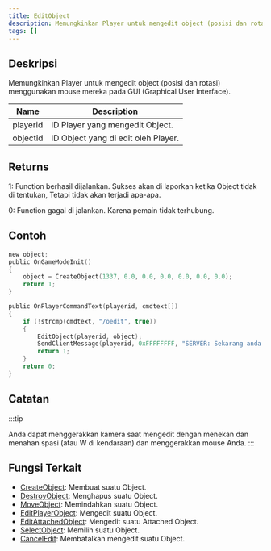 ```yaml
---
title: EditObject
description: Memungkinkan Player untuk mengedit object (posisi dan rotasi) menggunakan mouse mereka pada GUI (Graphical User Interface).
tags: []
---
```


## Deskripsi

Memungkinkan Player untuk mengedit object (posisi dan rotasi) menggunakan mouse mereka pada GUI (Graphical User Interface).

| Name     | Description                         |
| -------- | ----------------------------------- |
| playerid | ID Player yang mengedit Object.     |
| objectid | ID Object yang di edit oleh Player. |

## Returns

1: Function berhasil dijalankan. Sukses akan di laporkan ketika Object tidak di tentukan, Tetapi tidak akan terjadi apa-apa.

0: Function gagal di jalankan. Karena pemain tidak terhubung.

## Contoh

```c
new object;
public OnGameModeInit()
{
    object = CreateObject(1337, 0.0, 0.0, 0.0, 0.0, 0.0, 0.0);
    return 1;
}

public OnPlayerCommandText(playerid, cmdtext[])
{
    if (!strcmp(cmdtext, "/oedit", true))
    {
        EditObject(playerid, object);
        SendClientMessage(playerid, 0xFFFFFFFF, "SERVER: Sekarang anda bisa mengedit Object!");
        return 1;
    }
    return 0;
}
```

## Catatan

:::tip

Anda dapat menggerakkan kamera saat mengedit dengan menekan dan menahan spasi (atau W di kendaraan) dan menggerakkan mouse Anda.
:::

## Fungsi Terkait

- [CreateObject](CreateObject): Membuat suatu Object.
- [DestroyObject](DestroyObject): Menghapus suatu Object.
- [MoveObject](MoveObject): Memindahkan suatu Object.
- [EditPlayerObject](EditPlayerObject): Mengedit suatu Object.
- [EditAttachedObject](EditAttachedObject): Mengedit suatu Attached Object.
- [SelectObject](SelectObject): Memilih suatu Object.
- [CancelEdit](CancelEdit): Membatalkan mengedit suatu Object.
